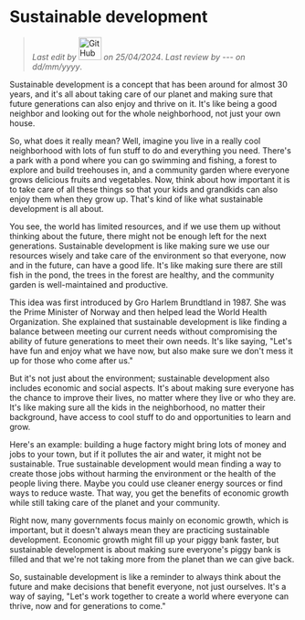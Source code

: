 # Sustainable development

> *Last edit by* <a href=”https://github.com/maximikos“><img class="image-round" src="https://github.com/maximikos.png" alt="GitHub user" title="Max Koslowski" width="40"/></a> *on 25/04/2024*. 
*Last review by* --- *on dd/mm/yyyy*.

Sustainable development is a concept that has been around for almost 30 years, and it's all about taking care of our planet and making sure that future generations can also enjoy and thrive on it. It's like being a good neighbor and looking out for the whole neighborhood, not just your own house.

So, what does it really mean? Well, imagine you live in a really cool neighborhood with lots of fun stuff to do and everything you need. There's a park with a pond where you can go swimming and fishing, a forest to explore and build treehouses in, and a community garden where everyone grows delicious fruits and vegetables. Now, think about how important it is to take care of all these things so that your kids and grandkids can also enjoy them when they grow up. That's kind of like what sustainable development is all about.

You see, the world has limited resources, and if we use them up without thinking about the future, there might not be enough left for the next generations. Sustainable development is like making sure we use our resources wisely and take care of the environment so that everyone, now and in the future, can have a good life. It's like making sure there are still fish in the pond, the trees in the forest are healthy, and the community garden is well-maintained and productive.

This idea was first introduced by Gro Harlem Brundtland in 1987. She was the Prime Minister of Norway and then helped lead the World Health Organization. She explained that sustainable development is like finding a balance between meeting our current needs without compromising the ability of future generations to meet their own needs. It's like saying, "Let's have fun and enjoy what we have now, but also make sure we don't mess it up for those who come after us."

But it's not just about the environment; sustainable development also includes economic and social aspects. It's about making sure everyone has the chance to improve their lives, no matter where they live or who they are. It's like making sure all the kids in the neighborhood, no matter their background, have access to cool stuff to do and opportunities to learn and grow.

Here's an example: building a huge factory might bring lots of money and jobs to your town, but if it pollutes the air and water, it might not be sustainable. True sustainable development would mean finding a way to create those jobs without harming the environment or the health of the people living there. Maybe you could use cleaner energy sources or find ways to reduce waste. That way, you get the benefits of economic growth while still taking care of the planet and your community.

Right now, many governments focus mainly on economic growth, which is important, but it doesn't always mean they are practicing sustainable development. Economic growth might fill up your piggy bank faster, but sustainable development is about making sure everyone's piggy bank is filled and that we're not taking more from the planet than we can give back.

So, sustainable development is like a reminder to always think about the future and make decisions that benefit everyone, not just ourselves. It's a way of saying, "Let's work together to create a world where everyone can thrive, now and for generations to come."